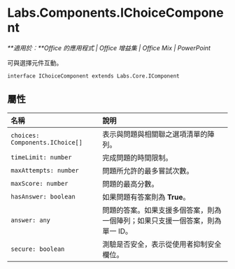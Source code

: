 
# Labs.Components.IChoiceComponent

 _**適用於︰**Office 的應用程式 | Office 增益集 | Office Mix | PowerPoint_

可與選擇元件互動。

```
interface IChoiceComponent extends Labs.Core.IComponent
```


## 屬性


|名稱|說明|
|:-----|:-----|
| `choices: Components.IChoice[]`|表示與問題與相關聯之選項清單的陣列。|
| `timeLimit: number`|完成問題的時間限制。|
| `maxAttempts: number`|問題所允許的最多嘗試次數。|
| `maxScore: number`|問題的最高分數。|
| `hasAnswer: boolean`|如果問題有答案則為 **True**。|
| `answer: any`|問題的答案。如果支援多個答案，則為一個陣列；如果只支援一個答案，則為單一 ID。|
| `secure: boolean`|測驗是否安全，表示從使用者抑制安全欄位。|
